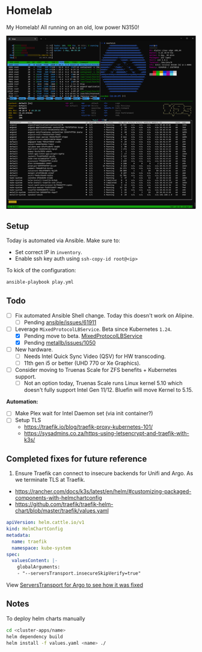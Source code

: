 # Homelab

My Homelab! All running on an old, low power N3150!

![Screenshot of running apps.](homelab.png)

## Setup

Today is automated via Ansible. Make sure to:
- Set correct IP in `inventory`.
- Enable ssh key auth using `ssh-copy-id root@<ip>`

To kick of the configuration:

```sh
ansible-playbook play.yml
```

## Todo

- [ ] Fix automated Ansible Shell change. Today this doesn't work on Alipine.
  - [ ] Pending [ansible/issues/61911](https://github.com/ansible/ansible/issues/61911)
- [ ] Leverage `MixedProtocolLBService`. Beta since Kubernetes `1.24`.
  - [X] Pending move to beta. [MixedProtocolLBService](https://github.com/kubernetes/enhancements/issues/1435)
  - [X] Pending [metallb/issues/1050](https://github.com/metallb/metallb/issues/1050)
- [ ] New hardware.
  - [ ] Needs Intel Quick Sync Video (QSV) for HW transcoding.
  - [ ] 11th gen i5 or better (UHD 770 or Xe Graphics).
- [ ] Consider moving to Truenas Scale for ZFS benefits + Kubernetes support.
  - [ ] Not an option today, Truenas Scale runs Linux kernel 5.10 which doesn't fully support Intel Gen 11/12. Bluefin will move Kernel to 5.15.

**Automation:**

- [ ] Make Plex wait for Intel Daemon set (via init container?)
- [ ] Setup TLS
  - https://traefik.io/blog/traefik-proxy-kubernetes-101/
  - https://sysadmins.co.za/https-using-letsencrypt-and-traefik-with-k3s/

## Completed fixes for future reference

1. Ensure Traefik can connect to insecure backends for Unifi and Argo. As we terminate TLS at Traefik.
  - https://rancher.com/docs/k3s/latest/en/helm/#customizing-packaged-components-with-helmchartconfig
  - https://github.com/traefik/traefik-helm-chart/blob/master/traefik/values.yaml

```yaml
apiVersion: helm.cattle.io/v1
kind: HelmChartConfig
metadata:
  name: traefik
  namespace: kube-system
spec:
  valuesContent: |-
    globalArguments:
    - "--serversTransport.insecureSkipVerify=true"
```

View [ServersTransport for Argo to see how it was fixed](/k8s/cluster-apps/argocd/custom.yaml)

## Notes

To deploy helm charts manually

```sh
cd <cluster-apps/name>
helm dependency build
helm install -f values.yaml <name> ./
```
